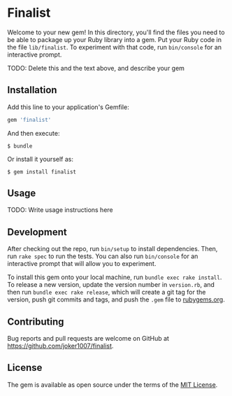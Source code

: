 # Finalist

Welcome to your new gem! In this directory, you'll find the files you need to be able to package up your Ruby library into a gem. Put your Ruby code in the file `lib/finalist`. To experiment with that code, run `bin/console` for an interactive prompt.

TODO: Delete this and the text above, and describe your gem

## Installation

Add this line to your application's Gemfile:

```ruby
gem 'finalist'
```

And then execute:

    $ bundle

Or install it yourself as:

    $ gem install finalist

## Usage

TODO: Write usage instructions here

## Development

After checking out the repo, run `bin/setup` to install dependencies. Then, run `rake spec` to run the tests. You can also run `bin/console` for an interactive prompt that will allow you to experiment.

To install this gem onto your local machine, run `bundle exec rake install`. To release a new version, update the version number in `version.rb`, and then run `bundle exec rake release`, which will create a git tag for the version, push git commits and tags, and push the `.gem` file to [rubygems.org](https://rubygems.org).

## Contributing

Bug reports and pull requests are welcome on GitHub at https://github.com/joker1007/finalist.

## License

The gem is available as open source under the terms of the [MIT License](https://opensource.org/licenses/MIT).
